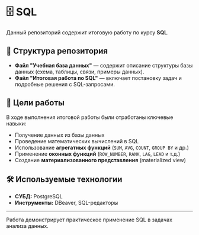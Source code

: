 # 🗄️ SQL

Данный репозиторий содержит итоговую работу по курсу **SQL**.

## 📁 Структура репозитория

- **Файл "Учебная база данных"** — содержит описание структуры базы данных (схема, таблицы, связи, примеры данных).
- **Файл "Итоговая работа по SQL"** — включает постановку задач и подробные решения с SQL-запросами.

## 🎯 Цели работы

В ходе выполнения итоговой работы были отработаны ключевые навыки:
- Получение данных из базы данных
- Проведение математических вычислений в SQL
- Использование **агрегатных функций** (`SUM`, `AVG`, `COUNT`, `GROUP BY` и др.)
- Применение **оконных функций** (`ROW_NUMBER`, `RANK`, `LAG`, `LEAD` и т.д.)
- Создание **материализованного представления** (materialized view)

## 🛠️ Используемые технологии
- **СУБД:** PostgreSQL
- **Инструменты:** DBeaver, SQL-редакторы

---

Работа демонстрирует практическое применение SQL в задачах анализа данных.

